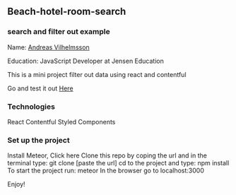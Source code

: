 ## Beach-hotel-room-search

### search and filter out example
Name: [Andreas Vilhelmsson](linkedin.com/in/andreas-vilhelmssson)

Education: JavaScript Developer at Jensen Education

This is a mini project filter out data using react and contentful

Go and test it out [Here](http://mushy-believe.surge.sh)



### Technologies
React
Contentful
Styled Components
### Set up the project
Install Meteor, Click here
Clone this repo by coping the url and in the terminal type: git clone [paste the url]
cd to the project and type: npm install
To start the project run: meteor
In the browser go to localhost:3000

Enjoy!
